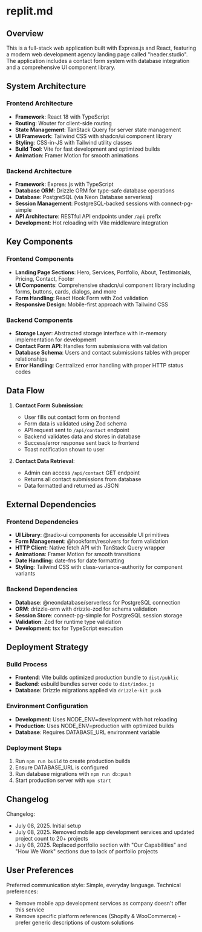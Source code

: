 # replit.md

## Overview

This is a full-stack web application built with Express.js and React, featuring a modern web development agency landing page called "header.studio". The application includes a contact form system with database integration and a comprehensive UI component library.

## System Architecture

### Frontend Architecture
- **Framework**: React 18 with TypeScript
- **Routing**: Wouter for client-side routing
- **State Management**: TanStack Query for server state management
- **UI Framework**: Tailwind CSS with shadcn/ui component library
- **Styling**: CSS-in-JS with Tailwind utility classes
- **Build Tool**: Vite for fast development and optimized builds
- **Animation**: Framer Motion for smooth animations

### Backend Architecture
- **Framework**: Express.js with TypeScript
- **Database ORM**: Drizzle ORM for type-safe database operations
- **Database**: PostgreSQL (via Neon Database serverless)
- **Session Management**: PostgreSQL-backed sessions with connect-pg-simple
- **API Architecture**: RESTful API endpoints under `/api` prefix
- **Development**: Hot reloading with Vite middleware integration

## Key Components

### Frontend Components
- **Landing Page Sections**: Hero, Services, Portfolio, About, Testimonials, Pricing, Contact, Footer
- **UI Components**: Comprehensive shadcn/ui component library including forms, buttons, cards, dialogs, and more
- **Form Handling**: React Hook Form with Zod validation
- **Responsive Design**: Mobile-first approach with Tailwind CSS

### Backend Components
- **Storage Layer**: Abstracted storage interface with in-memory implementation for development
- **Contact Form API**: Handles form submissions with validation
- **Database Schema**: Users and contact submissions tables with proper relationships
- **Error Handling**: Centralized error handling with proper HTTP status codes

## Data Flow

1. **Contact Form Submission**:
   - User fills out contact form on frontend
   - Form data is validated using Zod schema
   - API request sent to `/api/contact` endpoint
   - Backend validates data and stores in database
   - Success/error response sent back to frontend
   - Toast notification shown to user

2. **Contact Data Retrieval**:
   - Admin can access `/api/contact` GET endpoint
   - Returns all contact submissions from database
   - Data formatted and returned as JSON

## External Dependencies

### Frontend Dependencies
- **UI Library**: @radix-ui components for accessible UI primitives
- **Form Management**: @hookform/resolvers for form validation
- **HTTP Client**: Native fetch API with TanStack Query wrapper
- **Animations**: Framer Motion for smooth transitions
- **Date Handling**: date-fns for date formatting
- **Styling**: Tailwind CSS with class-variance-authority for component variants

### Backend Dependencies
- **Database**: @neondatabase/serverless for PostgreSQL connection
- **ORM**: drizzle-orm with drizzle-zod for schema validation
- **Session Store**: connect-pg-simple for PostgreSQL session storage
- **Validation**: Zod for runtime type validation
- **Development**: tsx for TypeScript execution

## Deployment Strategy

### Build Process
- **Frontend**: Vite builds optimized production bundle to `dist/public`
- **Backend**: esbuild bundles server code to `dist/index.js`
- **Database**: Drizzle migrations applied via `drizzle-kit push`

### Environment Configuration
- **Development**: Uses NODE_ENV=development with hot reloading
- **Production**: Uses NODE_ENV=production with optimized builds
- **Database**: Requires DATABASE_URL environment variable

### Deployment Steps
1. Run `npm run build` to create production builds
2. Ensure DATABASE_URL is configured
3. Run database migrations with `npm run db:push`
4. Start production server with `npm start`

## Changelog

Changelog:
- July 08, 2025. Initial setup
- July 08, 2025. Removed mobile app development services and updated project count to 20+ projects
- July 08, 2025. Replaced portfolio section with "Our Capabilities" and "How We Work" sections due to lack of portfolio projects

## User Preferences

Preferred communication style: Simple, everyday language.
Technical preferences: 
- Remove mobile app development services as company doesn't offer this service
- Remove specific platform references (Shopify & WooCommerce) - prefer generic descriptions of custom solutions